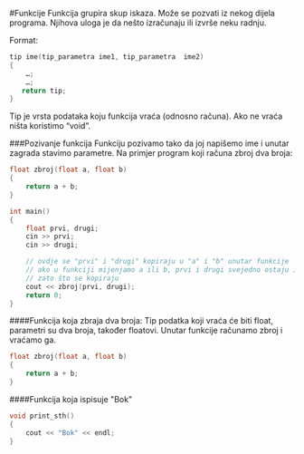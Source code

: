 #Funkcije
Funkcija grupira skup iskaza. Može se pozvati iz nekog dijela programa. Njihova uloga je da nešto izračunaju ili izvrše neku radnju.

Format:
```cpp
tip ime(tip_parametra ime1, tip_parametra  ime2)
{
    …;
    …;
   return tip;
}
```

Tip je vrsta podataka koju funkcija vraća (odnosno računa). Ako ne vraća ništa koristimo “void”.  


###Pozivanje funkcija
Funkciju pozivamo tako da joj napišemo ime i unutar zagrada stavimo parametre. Na primjer program koji računa zbroj dva broja:
```cpp
float zbroj(float a, float b)
{
    return a + b;
}

int main()
{
    float prvi, drugi;
    cin >> prvi;
    cin >> drugi;

    // ovdje se "prvi" i "drugi" kopiraju u "a" i "b" unutar funkcije
    // ako u funkciji mijenjamo a ili b, prvi i drugi svejedno ostaju isti
    // zato što se kopiraju
    cout << zbroj(prvi, drugi);
    return 0;
}
```
  
    
  
####Funkcija koja zbraja dva broja:
Tip podatka koji vraća će biti float, parametri su dva broja, također floatovi. Unutar funkcije računamo zbroj i vraćamo ga.
```cpp
float zbroj(float a, float b)
{
    return a + b;
}
```


####Funkcija koja ispisuje "Bok"
```cpp
void print_sth()
{
    cout << "Bok" << endl;
}
```



